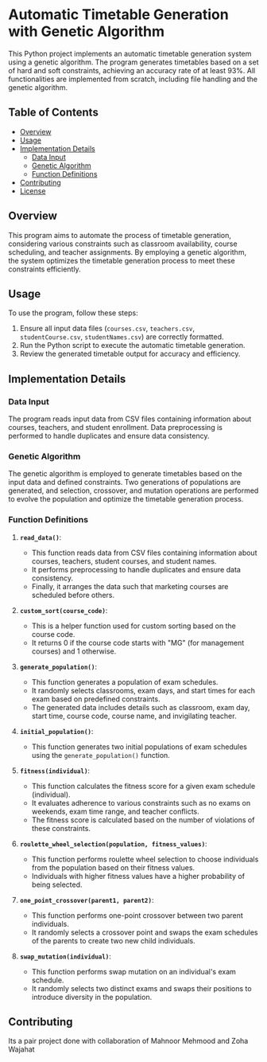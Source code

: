 # Automatic Timetable Generation with Genetic Algorithm

This Python project implements an automatic timetable generation system using a genetic algorithm. The program generates timetables based on a set of hard and soft constraints, achieving an accuracy rate of at least 93%. All functionalities are implemented from scratch, including file handling and the genetic algorithm.

## Table of Contents
- [Overview](#overview)
- [Usage](#usage)
- [Implementation Details](#implementation-details)
  - [Data Input](#data-input)
  - [Genetic Algorithm](#genetic-algorithm)
  - [Function Definitions](#function-definitions)
- [Contributing](#contributing)
- [License](#license)

## Overview

This program aims to automate the process of timetable generation, considering various constraints such as classroom availability, course scheduling, and teacher assignments. By employing a genetic algorithm, the system optimizes the timetable generation process to meet these constraints efficiently.

## Usage

To use the program, follow these steps:
1. Ensure all input data files (`courses.csv`, `teachers.csv`, `studentCourse.csv`, `studentNames.csv`) are correctly formatted.
2. Run the Python script to execute the automatic timetable generation.
3. Review the generated timetable output for accuracy and efficiency.

## Implementation Details

### Data Input

The program reads input data from CSV files containing information about courses, teachers, and student enrollment. Data preprocessing is performed to handle duplicates and ensure data consistency.

### Genetic Algorithm

The genetic algorithm is employed to generate timetables based on the input data and defined constraints. Two generations of populations are generated, and selection, crossover, and mutation operations are performed to evolve the population and optimize the timetable generation process.

### Function Definitions

1. **`read_data()`**:
   - This function reads data from CSV files containing information about courses, teachers, student courses, and student names.
   - It performs preprocessing to handle duplicates and ensure data consistency.
   - Finally, it arranges the data such that marketing courses are scheduled before others.

2. **`custom_sort(course_code)`**:
   - This is a helper function used for custom sorting based on the course code.
   - It returns 0 if the course code starts with "MG" (for management courses) and 1 otherwise.

3. **`generate_population()`**:
   - This function generates a population of exam schedules.
   - It randomly selects classrooms, exam days, and start times for each exam based on predefined constraints.
   - The generated data includes details such as classroom, exam day, start time, course code, course name, and invigilating teacher.

4. **`initial_population()`**:
   - This function generates two initial populations of exam schedules using the `generate_population()` function.

5. **`fitness(individual)`**:
   - This function calculates the fitness score for a given exam schedule (individual).
   - It evaluates adherence to various constraints such as no exams on weekends, exam time range, and teacher conflicts.
   - The fitness score is calculated based on the number of violations of these constraints.

6. **`roulette_wheel_selection(population, fitness_values)`**:
   - This function performs roulette wheel selection to choose individuals from the population based on their fitness values.
   - Individuals with higher fitness values have a higher probability of being selected.

7. **`one_point_crossover(parent1, parent2)`**:
   - This function performs one-point crossover between two parent individuals.
   - It randomly selects a crossover point and swaps the exam schedules of the parents to create two new child individuals.

8. **`swap_mutation(individual)`**:
   - This function performs swap mutation on an individual's exam schedule.
   - It randomly selects two distinct exams and swaps their positions to introduce diversity in the population.


## Contributing

Its a pair project done with collaboration of Mahnoor Mehmood and Zoha Wajahat

